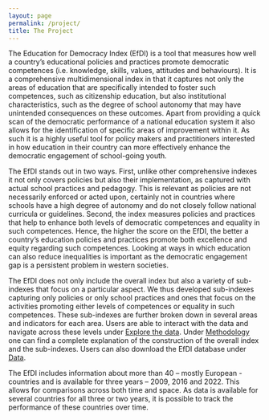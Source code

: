 ```yaml
---
layout: page
permalink: /project/
title: The Project
---
```


The Education for Democracy Index (EfDI) is a tool that measures how well a country’s educational policies and practices promote democratic competences (i.e. knowledge, skills, values, attitudes and behaviours). It is a comprehensive multidimensional index in that it captures not only the areas of education that are specifically intended to foster such competences, such as citizenship education, but also institutional characteristics, such as the degree of school autonomy that may have unintended consequences on these outcomes. Apart from providing a quick scan of the democratic performance of a national education system it also allows for the identification of specific areas of improvement within it. As such it is a highly useful tool for policy makers and practitioners interested in how education in their country can more effectively enhance the democratic engagement of school-going youth.

The EfDI stands out in two ways. First, unlike other comprehensive indexes it not only covers policies but also their implementation, as captured with actual school practices and pedagogy. This is relevant as policies are not necessarily enforced or acted upon, certainly not in countries where schools have a high degree of autonomy and do not closely follow national curricula or guidelines. Second, the index measures policies and practices that help to enhance both levels of democratic competences and equality in such competences. Hence, the higher the score on the EfDI, the better a country’s education policies and practices promote both excellence and equity regarding such competences. Looking at ways in which education can also reduce inequalities is important as the democratic engagement gap is a persistent problem in western societies.

The EfDI does not only include the overall index but also a variety of sub-indexes that focus on a particular aspect. We thus developed sub-indexes capturing only policies or only school practices and ones that focus on the activities promoting either levels of competences or equality in such competences. These sub-indexes are further broken down in several areas and indicators for each area. Users are able to interact with the data and navigate across these levels under [Explore the data](https://educationfordemocracyindx.github.io/maps/). Under [Methodology](https://educationfordemocracyindx.github.io/components/) one can find a complete explanation of the construction of the overall index and the sub-indexes. Users can also download the EfDI database under [Data](https://educationfordemocracyindx.github.io/data/).

The EfDI includes information about more than 40 – mostly European - countries and is available for three years – 2009, 2016 and 2022. This allows for comparisons across both time and space. As data is available for several countries for all three or two years, it is possible to track the performance of these countries over time.
